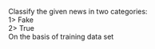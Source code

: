 Classify the given news in two categories:</br>
1> Fake</br>
2> True
</br>
On the basis of training data set
